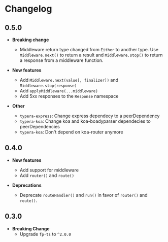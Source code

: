# Changelog

## 0.5.0

- **Breaking change**
  - Middleware return type changed from `Either` to another type. Use
    `Middleware.next()` to return a result and `Middleware.stop()` to
    return a response from a middleware function.

- **New features**
  - Add `Middleware.next(value[, finalizer])` and `Middleware.stop(response)`
  - Add `applyMiddleware(...middleware)`
  - Add 5xx responses to the `Response` namespace

- **Other**
  - `typera-express`: Change express dependecy to a peerDependency
  - `typera-koa`: Change koa and koa-boadyparser dependecies to peerDependencies
  - `typera-koa`: Don't depend on koa-router anymore

## 0.4.0

- **New features**
  - Add support for middleware
  - Add `router()` and `route()`

- **Deprecations**
  - Deprecate `routeHandler()` and `run()` in favor of `router()` and
    `route()`.

## 0.3.0

- **Breaking Change**
  - Upgrade `fp-ts` to `^2.0.0`
